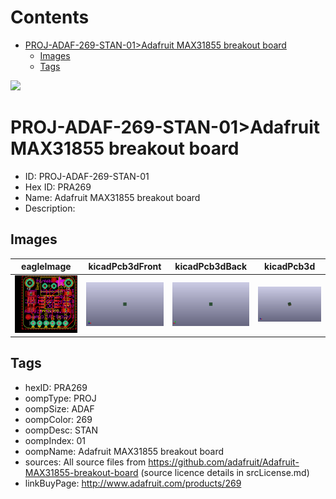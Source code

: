 



Contents
========

* [PROJ-ADAF-269-STAN-01>Adafruit MAX31855 breakout board](#proj-adaf-269-stan-01adafruit-max31855-breakout-board)
	* [Images](#images)
	* [Tags](#tags)
  
![][im]
# PROJ-ADAF-269-STAN-01>Adafruit MAX31855 breakout board

- ID: PROJ-ADAF-269-STAN-01
- Hex ID: PRA269
- Name: Adafruit MAX31855 breakout board
- Description: 

## Images
  
  

|eagleImage|kicadPcb3dFront|kicadPcb3dBack|kicadPcb3d|
| :---: | :---: | :---: | :---: |
|[![eagleImage](eagleImage_140.png)](eagleImage_600.png)|[![kicadPcb3dFront](kicadPcb3dFront_140.png)](kicadPcb3dFront_600.png)|[![kicadPcb3dBack](kicadPcb3dBack_140.png)](kicadPcb3dBack_600.png)|[![kicadPcb3d](kicadPcb3d_140.png)](kicadPcb3d_600.png)|

## Tags

- hexID: PRA269
- oompType: PROJ
- oompSize: ADAF
- oompColor: 269
- oompDesc: STAN
- oompIndex: 01
- oompName: Adafruit MAX31855 breakout board
- sources: All source files from https://github.com/adafruit/Adafruit-MAX31855-breakout-board (source licence details in srcLicense.md)
- linkBuyPage: http://www.adafruit.com/products/269



[im]: kicadPcb3d_450.png
